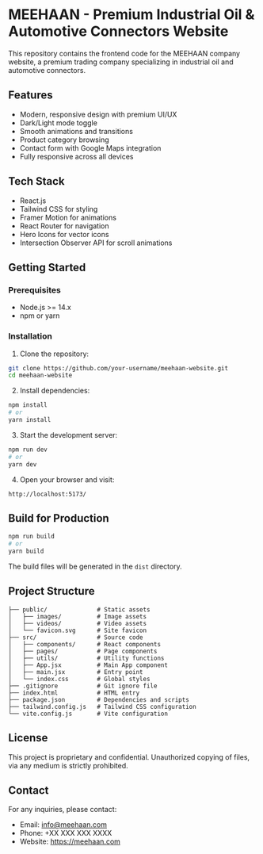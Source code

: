 # MEEHAAN - Premium Industrial Oil & Automotive Connectors Website

This repository contains the frontend code for the MEEHAAN company website, a premium trading company specializing in industrial oil and automotive connectors.

## Features

- Modern, responsive design with premium UI/UX
- Dark/Light mode toggle
- Smooth animations and transitions
- Product category browsing
- Contact form with Google Maps integration
- Fully responsive across all devices

## Tech Stack

- React.js
- Tailwind CSS for styling
- Framer Motion for animations
- React Router for navigation
- Hero Icons for vector icons
- Intersection Observer API for scroll animations

## Getting Started

### Prerequisites

- Node.js >= 14.x
- npm or yarn

### Installation

1. Clone the repository:
```bash
git clone https://github.com/your-username/meehaan-website.git
cd meehaan-website
```

2. Install dependencies:
```bash
npm install
# or
yarn install
```

3. Start the development server:
```bash
npm run dev
# or
yarn dev
```

4. Open your browser and visit:
```
http://localhost:5173/
```

## Build for Production

```bash
npm run build
# or
yarn build
```

The build files will be generated in the `dist` directory.

## Project Structure

```
├── public/              # Static assets
│   ├── images/          # Image assets
│   ├── videos/          # Video assets
│   └── favicon.svg      # Site favicon
├── src/                 # Source code
│   ├── components/      # React components
│   ├── pages/           # Page components
│   ├── utils/           # Utility functions
│   ├── App.jsx          # Main App component
│   ├── main.jsx         # Entry point
│   └── index.css        # Global styles
├── .gitignore           # Git ignore file
├── index.html           # HTML entry
├── package.json         # Dependencies and scripts
├── tailwind.config.js   # Tailwind CSS configuration
└── vite.config.js       # Vite configuration
```

## License

This project is proprietary and confidential. Unauthorized copying of files, via any medium is strictly prohibited.

## Contact

For any inquiries, please contact:
- Email: info@meehaan.com
- Phone: +XX XXX XXX XXXX
- Website: https://meehaan.com
